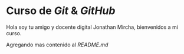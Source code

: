 # Curso de _Git_ & _GitHub_

Hola soy tu amigo y docente digital Jonathan Mircha,  bienvenidos a mi curso.

Agregando mas contenido al _README.md_